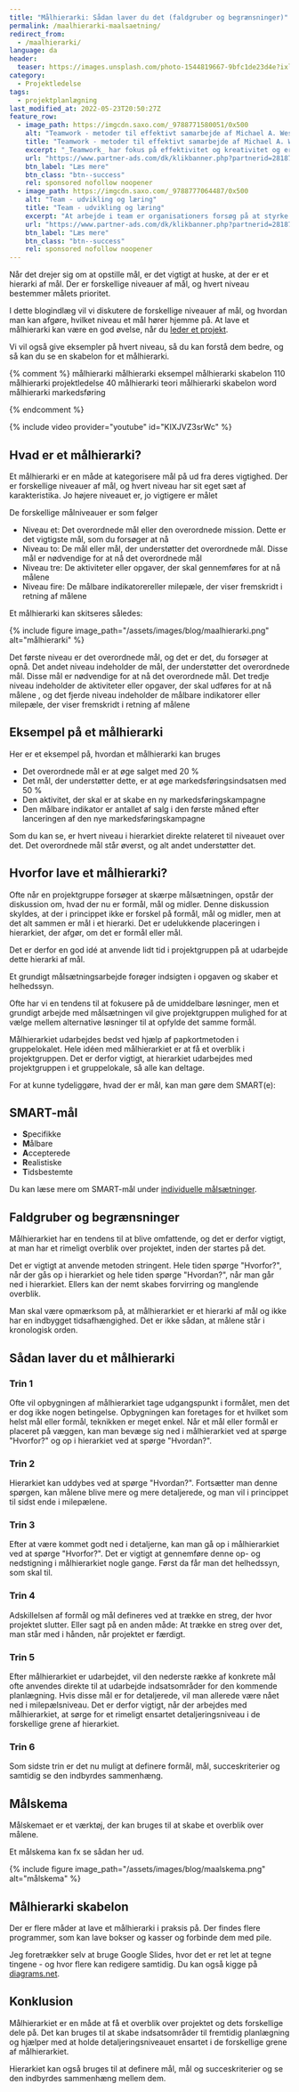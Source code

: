 ```yaml
---
title: "Målhierarki: Sådan laver du det (faldgruber og begrænsninger)"
permalink: /maalhierarki-maalsaetning/
redirect_from:
  - /maalhierarki/
language: da
header:
  teaser: https://images.unsplash.com/photo-1544819667-9bfc1de23d4e?ixlib=rb-1.2.1&ixid=MnwxMjA3fDB8MHxwaG90by1wYWdlfHx8fGVufDB8fHx8&auto=format&fit=crop&h=300&w=400&q=10
category:
  - Projektledelse
tags:
  - projektplanlægning
last_modified_at: 2022-05-23T20:50:27Z
feature_row:
  - image_path: https://imgcdn.saxo.com/_9788771580051/0x500
    alt: "Teamwork - metoder til effektivt samarbejde af Michael A. West"
    title: "Teamwork - metoder til effektivt samarbejde af Michael A. West"
    excerpt: "_Teamwork_ har fokus på effektivitet og kreativitet og er for alle, der på den ene eller anden måde bruger teamwork i deres dagligdag. Bogen er fyldt med praktiske eksempler og teori, der kan hjælpe et team med at opstille mål og opnå dem."
    url: "https://www.partner-ads.com/dk/klikbanner.php?partnerid=28187&bannerid=43264&htmlurl=https://www.saxo.com/dk/teamwork_michael-a-west_haeftet_9788771580051"
    btn_label: "Læs mere"
    btn_class: "btn--success"
    rel: sponsored nofollow noopener
  - image_path: https://imgcdn.saxo.com/_9788777064487/0x500
    alt: "Team - udvikling og læring"
    title: "Team - udvikling og læring"
    excerpt: "At arbejde i team er organisationers forsøg på at styrke udvikling af faglige og personlige potentialer og kompetencer. Bogens formål er at give svar på, hvordan udvikling og læring i team kan blive en succes, fx om sporten er en passende metafor til at fremme teamudvikling og læring og forståelse af samarbejde samt om team på arbejdspladsen kan skabe nye fortællinger om medarbejdernes måde at se på samarbejde og gensidig udvikling."
    url: "https://www.partner-ads.com/dk/klikbanner.php?partnerid=28187&bannerid=43264&htmlurl=https://www.saxo.com/dk/team-udvikling-og-laering_morten-bertelsen-red-reinhard-stelter-red_haeftet_9788777064487"
    btn_label: "Læs mere"
    btn_class: "btn--success"
    rel: sponsored nofollow noopener
---
```


Når det drejer sig om at opstille mål, er det vigtigt at huske, at der er et hierarki af mål. Der er forskellige niveauer af mål, og hvert niveau bestemmer målets prioritet.

I dette blogindlæg vil vi diskutere de forskellige niveauer af mål, og hvordan man kan afgøre, hvilket niveau et mål hører hjemme på. At lave et målhierarki kan være en god øvelse, når du [leder et projekt](/projektledelse/).

Vi vil også give eksempler på hvert niveau, så du kan forstå dem bedre, og så kan du se en skabelon for et målhierarki.

{% comment %}
målhierarki
målhierarki eksempel
målhierarki skabelon 110
målhierarki projektledelse 40
målhierarki teori
målhierarki skabelon word
målhierarki markedsføring

{% endcomment %}

{% include video provider="youtube" id="KIXJVZ3srWc" %}

## Hvad er et målhierarki?

Et målhierarki er en måde at kategorisere mål på ud fra deres vigtighed. Der er forskellige niveauer af mål, og hvert niveau har sit eget sæt af karakteristika. Jo højere niveauet er, jo vigtigere er målet

De forskellige målniveauer er som følger

- Niveau et: Det overordnede mål eller den overordnede mission. Dette er det vigtigste mål, som du forsøger at nå
- Niveau to: De mål eller mål, der understøtter det overordnede mål. Disse mål er nødvendige for at nå det overordnede mål
- Niveau tre: De aktiviteter eller opgaver, der skal gennemføres for at nå målene
- Niveau fire: De målbare indikatorereller milepæle, der viser fremskridt i retning af målene

Et målhierarki kan skitseres således:

{% include figure image_path="/assets/images/blog/maalhierarki.png" alt="målhierarki" %}

Det første niveau er det overordnede mål, og det er det, du forsøger at opnå. Det andet niveau indeholder de mål, der understøtter det overordnede mål. Disse mål er nødvendige for at nå det overordnede mål. Det tredje niveau indeholder de aktiviteter eller opgaver, der skal udføres for at nå målene , og det fjerde niveau indeholder de målbare indikatorer eller milepæle, der viser fremskridt i retning af målene

## Eksempel på et målhierarki
Her er et eksempel på, hvordan et målhierarki kan bruges

- Det overordnede mål er at øge salget med 20 %
- Det mål, der understøtter dette, er at øge markedsføringsindsatsen med 50 %
- Den aktivitet, der skal er at skabe en ny markedsføringskampagne
- Den målbare indikator er antallet af salg i den første måned efter lanceringen af den nye markedsføringskampagne

Som du kan se, er hvert niveau i hierarkiet direkte relateret til niveauet over det. Det overordnede mål står øverst, og alt andet understøtter det.

## Hvorfor lave et målhierarki?

Ofte når en projektgruppe forsøger at skærpe målsætningen, opstår der diskussion om, hvad der nu er formål, mål og midler. Denne diskussion skyldes, at der i princippet ikke er forskel på formål, mål og midler, men at det alt sammen er mål i et hierarki. Det er udelukkende placeringen i hierarkiet, der afgør, om det er formål eller mål.

Det er derfor en god idé at anvende lidt tid i projektgruppen på at udarbejde dette hierarki af mål.

Et grundigt målsætningsarbejde forøger indsigten i opgaven og skaber et helhedssyn.

Ofte har vi en tendens til at fokusere på de umiddelbare løsninger, men et grundigt arbejde med målsætningen vil give projektgruppen mulighed for at vælge mellem alternative løsninger til at opfylde det samme formål.

Målhierarkiet udarbejdes bedst ved hjælp af papkortmetoden i gruppelokalet. Hele idéen med målhierarkiet er at få et overblik i projektgruppen. Det er derfor vigtigt, at hierarkiet udarbejdes med projektgruppen i et gruppelokale, så alle kan deltage.

For at kunne tydeliggøre, hvad der er mål, kan man gøre dem SMART(e):

## SMART-mål

- **S**pecifikke
- **M**ålbare
- **A**ccepterede
- **R**ealistiske
- **T**idsbestemte

Du kan læse mere om SMART-mål under [individuelle målsætninger](/maalsaetning/).

## Faldgruber og begrænsninger

Målhierarkiet har en tendens til at blive omfattende, og det er derfor vigtigt, at man har et rimeligt overblik over projektet, inden der startes på det.

Det er vigtigt at anvende metoden stringent. Hele tiden spørge "Hvorfor?", når der gås op i hierarkiet og hele tiden spørge "Hvordan?", når man går ned i hierarkiet. Ellers kan der nemt skabes forvirring og manglende overblik.

Man skal være opmærksom på, at målhierarkiet er et hierarki af mål og ikke har en indbygget tidsafhængighed. Det er ikke sådan, at målene står i kronologisk orden.

## Sådan laver du et målhierarki

### Trin 1

Ofte vil opbygningen af målhierarkiet tage udgangspunkt i formålet, men det er dog ikke nogen betingelse. Opbygningen kan foretages for et hvilket som helst mål eller formål, teknikken er meget enkel. Når et mål eller formål er placeret på væggen, kan man bevæge sig ned i målhierarkiet ved at spørge "Hvorfor?" og op i hierarkiet ved at spørge "Hvordan?".

### Trin 2

Hierarkiet kan uddybes ved at spørge "Hvordan?". Fortsætter man denne spørgen, kan målene blive mere og mere detaljerede, og man vil i princippet til sidst ende i milepælene.

### Trin 3

Efter at være kommet godt ned i detaljerne, kan man gå op i målhierarkiet ved at spørge "Hvorfor?". Det er vigtigt at gennemføre denne op- og nedstigning i målhierarkiet nogle gange. Først da får man det helhedssyn, som skal til.

### Trin 4

Adskillelsen af formål og mål defineres ved at trække en streg, der hvor projektet slutter. Eller sagt på en anden måde: At trække en streg over det, man står med i hånden, når projektet er færdigt.

### Trin 5

Efter målhierarkiet er udarbejdet, vil den nederste række af konkrete mål ofte anvendes direkte til at udarbejde indsatsområder for den kommende planlægning. Hvis disse mål er for detaljerede, vil man allerede være nået ned i milepælsniveau. Det er derfor vigtigt, når der arbejdes med målhierarkiet, at sørge for et rimeligt ensartet detaljeringsniveau i de forskellige grene af hierarkiet.

### Trin 6

Som sidste trin er det nu muligt at definere formål, mål, succeskriterier og samtidig se den indbyrdes sammenhæng.

## Målskema

Målskemaet er et værktøj, der kan bruges til at skabe et overblik over målene.

Et målskema kan fx se sådan her ud.

{% include figure image_path="/assets/images/blog/maalskema.png" alt="målskema" %}

## Målhierarki skabelon

Der er flere måder at lave et målhierarki i praksis på. Der findes flere programmer, som kan lave bokser og kasser og forbinde dem med pile.

Jeg foretrækker selv at bruge Google Slides, hvor det er ret let at tegne tingene - og hvor flere kan redigere samtidig. Du kan også kigge på [diagrams.net](https://www.diagrams.net).

## Konklusion

Målhierarkiet er en måde at få et overblik over projektet og dets forskellige dele på. Det kan bruges til at skabe indsatsområder til fremtidig planlægning og hjælper med at holde detaljeringsniveauet ensartet i de forskellige grene af målhierarkiet.

Hierarkiet kan også bruges til at definere mål, mål og succeskriterier og se den indbyrdes sammenhæng mellem dem.
